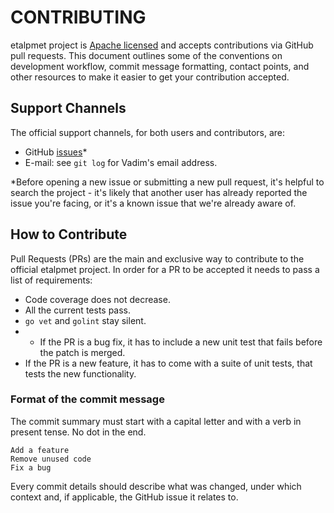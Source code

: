 # CONTRIBUTING

etalpmet project is [Apache licensed](license.md) and accepts contributions via GitHub pull requests.
This document outlines some of the conventions on development workflow, commit message formatting,
contact points, and other resources to make it easier to get your contribution accepted.

## Support Channels

The official support channels, for both users and contributors, are:

* GitHub [issues](https://github.com/vmarkovtsev/etalpmet/issues)\*
* E-mail: see `git log` for Vadim's email address.

\*Before opening a new issue or submitting a new pull request, it's helpful to search the project -
it's likely that another user has already reported the issue you're facing, or it's a known issue
that we're already aware of.

## How to Contribute

Pull Requests \(PRs\) are the main and exclusive way to contribute to the official etalpmet project.
In order for a PR to be accepted it needs to pass a list of requirements:

* Code coverage does not decrease.
* All the current tests pass.
* `go vet` and `golint` stay silent.
* * If the PR is a bug fix, it has to include a new unit test that fails before the patch is merged.
* If the PR is a new feature, it has to come with a suite of unit tests, that tests the new functionality.

### Format of the commit message

The commit summary must start with a capital letter and with a verb in present tense. No dot in the end.

```text
Add a feature
Remove unused code
Fix a bug
```

Every commit details should describe what was changed, under which context and, if applicable,
the GitHub issue it relates to.
